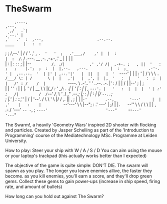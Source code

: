 TheSwarm
========
                                                              
                                                               
        ,----,                                                                                                ,---,  
      ,/   .`|                                                                                             ,`--.' |  
    ,`   .'  :  ,---,                        .--.--.                                               ____    |   :  :  
  ;    ;     /,--.' |                       /  /    '.                                           ,'  , `.  '   '  ;  
.'___,/    ,' |  |  :                      |  :  /`. /          .---.             __  ,-.     ,-+-,.' _ |  |   |  |  
|    :     |  :  :  :                      ;  |  |--`          /. ./|           ,' ,'/ /|  ,-+-. ;   , ||  '   :  ;  
;    |.';  ;  :  |  |,--.   ,---.          |  :  ;_         .-'-. ' |  ,--.--.  '  | |' | ,--.'|'   |  ||  |   |  '  
`----'  |  |  |  :  '   |  /     \          \  \    `.     /___/ \: | /       \ |  |   ,'|   |  ,', |  |,  '   :  |  
    '   :  ;  |  |   /' : /    /  |          `----.   \ .-'.. '   ' ..--.  .-. |'  :  /  |   | /  | |--'   ;   |  ;  
    |   |  '  '  :  | | |.    ' / |          __ \  \  |/___/ \:     ' \__\/: . .|  | '   |   : |  | ,      `---'. |  
    '   :  |  |  |  ' | :'   ;   /|         /  /`--'  /.   \  ' .\    ," .--.; |;  : |   |   : |  |/        `--..`;  
    ;   |.'   |  :  :_:,''   |  / |        '--'.     /  \   \   ' \ |/  /  ,.  ||  , ;   |   | |`-'        .--,_     
    '---'     |  | ,'    |   :    |          `--'---'    \   \  |--";  :   .'   \---'    |   ;/            |    |`.  
              `--''       \   \  /                        \   \ |   |  ,     .-./        '---'             `-- -`, ; 
                           `----'                          '---"     `--`---'                                '---`"  

The Swarm!, a heavily 'Geometry Wars' inspired 2D shooter with flocking and particles. 
Created by Jasper Schelling as part of the 'Introduction to Programming' course of the Mediatechnology MSc. Programme at Leiden University.

How to play:
Steer your ship with W / A / S / D
You can aim using the mouse or your laptop's trackpad (this actually works better than I expected)

The objective of the game is quite simple: DON'T DIE.
The swarm will spawn as you play. The longer you leave enemies allive, the faster they become.
as you kill enemies, you'll earn a score, and they'll drop green gems. Collect these gems to gain
power-ups (increase in ship speed, firing rate, and amount of bullets)

How long can you hold out against The Swarm?

